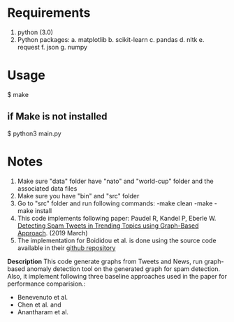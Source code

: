 **Requirements**
=============

1. python (3.0)
2. Python packages:
	a. matplotlib
	b. scikit-learn
	c. pandas
	d. nltk
	e. request
	f. json
	g. numpy


**Usage**
======

$ make

if Make is not installed
------------------------
$ python3 main.py


**Notes**
=====

1. Make sure "data" folder have "nato" and "world-cup" folder and the associated data files
2. Make sure you have "bin" and "src" folder
2. Go to "src" folder and run following commands:
    -make clean
    -make
    -make install
2. This code implements following paper:
    Paudel R, Kandel P, Eberle W. [Detecting Spam Tweets in Trending Topics using Graph-Based Approach](https://github.com/rpaudel42/rpaudel42.github.io/blob/master/assets/Spam_detection_in_trending_topic.pdf). (2019 March)
3. The implementation for ﻿Boididou et al. is done using the source code available in their [github repository](https://github.com/MKLab-ITI/computational-verification)

**Description**
This code generate graphs from Tweets and News, run graph-based anomaly detection tool on the generated graph for spam detection.
Also, it implement following three baseline approaches used in the paper for performance comparision.:
+ Benevenuto et al.
+ Chen et al. and
+ Anantharam et al.

